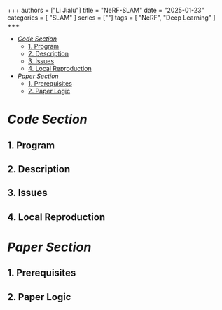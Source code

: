 +++
authors = ["Li Jialu"]
title = "NeRF-SLAM"
date = "2025-01-23"
categories = [
    "SLAM"
]
series = [""]
tags = [
   "NeRF", "Deep Learning"
]
+++

- [*Code Section*](#code-section)
  - [1. Program](#1-program)
  - [2. Description](#2-description)
  - [3. Issues](#3-issues)
  - [4. Local Reproduction](#4-local-reproduction)
- [*Paper Section*](#paper-section)
  - [1. Prerequisites](#1-prerequisites)
  - [2. Paper Logic](#2-paper-logic)

# *Code Section*

## 1. Program

## 2. Description

## 3. Issues

## 4. Local Reproduction

# *Paper Section*

## 1. Prerequisites
   
## 2. Paper Logic

